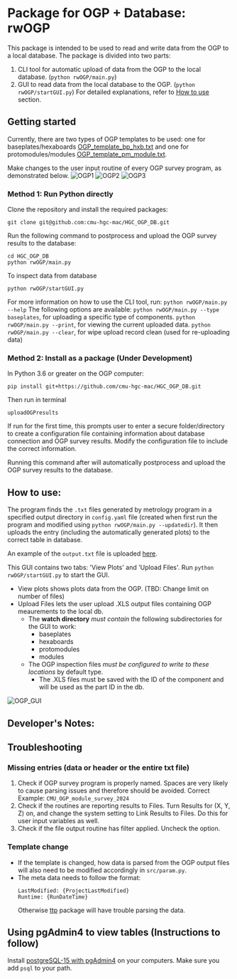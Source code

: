 # Package for OGP + Database: rwOGP
This package is intended to be used to read and write data from the OGP to a local database. The package is divided into two parts: 
1. CLI tool for automatic upload of data from the OGP to the local database. (`python rwOGP/main.py`)
2. GUI to read data from the local database to the OGP. (`python rwOGP/startGUI.py`)
For detailed explanations, refer to [How to use](#how-to-use) section.

## Getting started
Currently, there are two types of OGP templates to be used: one for baseplates/hexaboards [OGP_template_bp_hxb.txt](https://github.com/cmu-hgc-mac/HGC_OGP_DB/blob/cmu-merge/rwOGP/templates/OGP_template_bp_hxb.txt) and one for protomodules/modules [OGP_template_pm_module.txt](https://github.com/cmu-hgc-mac/HGC_OGP_DB/blob/cmu-merge/rwOGP/templates/OGP_template_pm_module.txt). 

Make changes to the user input routine of every OGP survey program, as demonstrated below.
![OGP1](https://github.com/user-attachments/assets/d897793d-df3a-48fc-a04e-fd160cbf312f)
![OGP2](https://github.com/user-attachments/assets/eab83325-0726-4e05-b881-7defcc6751c2)
![OGP3](https://github.com/user-attachments/assets/d5837b11-1ceb-4c6b-adc1-87542269f7a0)

### Method 1: Run Python directly
Clone the repository and install the required packages:
```
git clone git@github.com:cmu-hgc-mac/HGC_OGP_DB.git
```
Run the following command to postprocess and upload the OGP survey results to the database:
```
cd HGC_OGP_DB
python rwOGP/main.py
```
To inspect data from database
```
python rwOGP/startGUI.py
```

For more information on how to use the CLI tool, run:
```python rwOGP/main.py --help```
The following options are available: 
```python rwOGP/main.py --type baseplates```, for uploading a specific type of components.
```python rwOGP/main.py --print```, for viewing the current uploaded data.
```python rwOGP/main.py --clear```, for wipe upload record clean (used for re-uploading data)

### Method 2: Install as a package (Under Development)
In Python 3.6 or greater on the OGP computer: 
```
pip install git+https://github.com/cmu-hgc-mac/HGC_OGP_DB.git
```
Then run in terminal
```
uploadOGPresults
```
If run for the first time, this prompts user to enter a secure folder/directory to create a configuration file containing information about database connection and OGP survey results. Modify the configuration file to include the correct information.

Running this command after will automatically postprocess and upload the OGP survey results to the database.

## How to use:
The program finds the `.txt` files generated by metrology program in a specified output directory in `config.yaml` file (created when first run the program and modified using `python rwOGP/main.py --updatedir`). It then uploads the entry (including the automatically generated plots) to the correct table in database.

An example of the `output.txt` file is uploaded [here](rwOGP/src/templates/samples/rwOGP/templates/samples/320MLF3W2CM0121.txt).

This GUI contains two tabs: 'View Plots' and 'Upload Files'. Run `python rwOGP/startGUI.py` to start the GUI.
- View plots shows plots data from the OGP. (TBD: Change limit on number of files) 
- Upload Files lets the user upload .XLS output files containing OGP meaurements to the local db.
  - The **watch directory** _must contain_ the following subdirectories for the GUI to work:
    - baseplates
    - hexaboards
    - protomodules
    - modules
  - The OGP inspection files _must be configured to write to these locations_ by default type.
    - The .XLS files must be saved with the ID of the component and will be used as the part ID in the db.

![OGP_GUI](https://github.com/murthysindhu/HGC_DB_postgres/assets/58646122/dbeddf4c-2dc8-4da7-8f26-f916d1c69b74)

## Developer's Notes:
## Troubleshooting
### Missing entries (data or header or the entire txt file)
1. Check if OGP survey program is properly named. Spaces are very likely to cause parsing issues and therefore should be avoided. 
Correct Example: `CMU_OGP_module_survey_2024`
2. Check if the routines are reporting results to Files. Turn Results for (X, Y, Z) on, and change the system setting to Link Results to Files. Do this for user input variables as well.
3. Check if the file output routine has filter applied. Uncheck the option.

### Template change
- If the template is changed, how data is parsed from the OGP output files will also need to be modified accordingly in `src/param.py`.
- The meta data needs to follow the format: 
  ```
  LastModified: {ProjectLastModified}		
  Runtime: {RunDateTime}
  ```
  Otherwise [ttp](https://ttp.readthedocs.io/en/latest/) package will have trouble parsing the data.
  

## Using pgAdmin4 to view tables (Instructions to follow)
Install [postgreSQL-15 with pgAdmin4](https://www.pgadmin.org/download/) on your computers. Make sure you add ```psql``` to your path.



